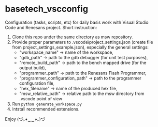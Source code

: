 # basetech_vscconfig
Configuration (tasks, scripts, etc) for daily basis work with Visual Studio Code and Renesans project. Short instruction:

1. Clone this repo under the same directory as msw repository.
2. Provide proper parameters to .vscode\project_settings.json (create file from project_settings_example.json), especially the general settings:
    - "workspace_name" -> name of the workspace,
    - "gdb_path" -> path to the gdb debugger (for unit test purposes),
    - "remote_build_path" -> path to the bench mapped drive (for the output build),
    - "programmer_path" -> path to the Renesans Flash Programmer,
    - "programmer_configuration_path" -> path to the programmer configuration file,
    - "hex_filename" -> name of the produced hex file,
    - "msw_relative_path" -> relative path to the msw directory from .vscode point of view
3. Run `python generate_workspace.py`
4. Intstall recommended extensions.

Enjoy (づ｡◕‿‿◕｡)づ 
